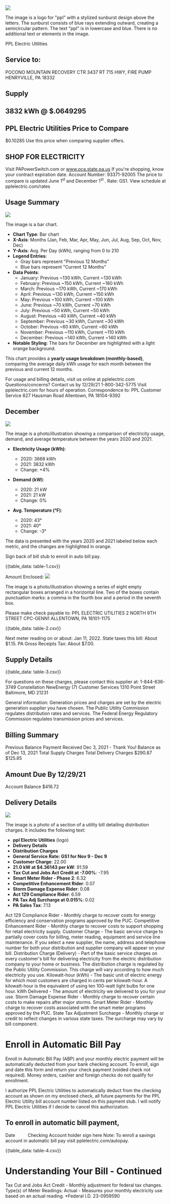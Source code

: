 ![](images/img-0.jpeg)

The image is a logo for "ppl" with a stylized sunburst design above the letters. The sunburst consists of blue rays extending outward, creating a semicircular pattern. The text "ppl" is in lowercase and blue. There is no additional text or elements in the image.

PPL Electric Utilities

## Service to:

POCONO MOUNTAIN RECOVERY CTR 3437 RT 715 HWY, FIRE PUMP HENRYVILLE, PA 18332

## Supply

## 3832 kWh @ $\$ .0649295$

## PPL Electric Utilities Price to Compare

$\$ 0.10285$ Use this price when comparing supplier offers.

## SHOP FOR ELECTRICITY

Visit PAPowerSwitch.com or www.oca.state.pa.us If you're shopping, know your contract expiration date. Account Number: 93371-92005
The price to compare is updated June $1^{\text {st }}$ and December $1^{\text {st }}$. Rate: GS1. View schedule at pplelectric.com/rates

## Usage Summary

![](images/img-1.jpeg)

The image is a bar chart.

- **Chart Type**: Bar chart
- **X-Axis**: Months (Jan, Feb, Mar, Apr, May, Jun, Jul, Aug, Sep, Oct, Nov, Dec)
- **Y-Axis**: Avg. Per Day (kWh), ranging from 0 to 210
- **Legend Entries**: 
  - Gray bars represent "Previous 12 Months"
  - Blue bars represent "Current 12 Months"
- **Data Points**:
  - January: Previous ~130 kWh, Current ~130 kWh
  - February: Previous ~150 kWh, Current ~180 kWh
  - March: Previous ~170 kWh, Current ~170 kWh
  - April: Previous ~130 kWh, Current ~150 kWh
  - May: Previous ~100 kWh, Current ~100 kWh
  - June: Previous ~70 kWh, Current ~70 kWh
  - July: Previous ~50 kWh, Current ~50 kWh
  - August: Previous ~40 kWh, Current ~40 kWh
  - September: Previous ~30 kWh, Current ~30 kWh
  - October: Previous ~60 kWh, Current ~60 kWh
  - November: Previous ~110 kWh, Current ~110 kWh
  - December: Previous ~140 kWh, Current ~140 kWh
- **Notable Styling**: The bars for December are highlighted with a light orange background.

This chart provides a **yearly usage breakdown (monthly-based)**, comparing the average daily kWh usage for each month between the previous and current 12 months.

For usage and billing details, visit us online at pplelectric.com
Questions/concerns? Contact us by 12/29/21
1-800-342-5775
Visit pplelectric.com for hours of operation.
Correspondence to:
PPL Customer Service
827 Hausman Road
Allentown, PA 18104-9392

## December

![](images/img-2.jpeg)

The image is a photo/illustration showing a comparison of electricity usage, demand, and average temperature between the years 2020 and 2021.

- **Electricity Usage (kWh)**:
  - 2020: 3668 kWh
  - 2021: 3832 kWh
  - Change: +4%

- **Demand (kW)**:
  - 2020: 21 kW
  - 2021: 21 kW
  - Change: 0%

- **Avg. Temperature (°F)**:
  - 2020: 43°
  - 2021: 40°
  - Change: -3°

The data is presented with the years 2020 and 2021 labeled below each metric, and the changes are highlighted in orange.


Sign back of bill stub to enroll in auto bill pay.

{{table_data: table-1.csv}}

Amount Enclosed:
![](images/img-3.jpeg)

The image is a photo/illustration showing a series of eight empty rectangular boxes arranged in a horizontal line. Two of the boxes contain punctuation marks: a comma in the fourth box and a period in the seventh box.

Please make check payable to: PPL ELECTRIC UTILITIES
2 NORTH 9TH STREET CPC-GENN1
ALLENTOWN, PA 18101-1175

{{table_data: table-2.csv}}

Next meter reading on or about: Jan 11, 2022.
State taxes this bill: About \$1.15. PA Gross Receipts Tax: About \$7.00.

## Supply Details

{{table_data: table-3.csv}}

For questions on these charges, please contact this supplier at:
1-844-636-3749
Constellation NewEnergy (7)
Customer Services
1310 Point Street
Baltimore, MD 21231

General information: Generation prices and charges are set by the electric generation supplier you have chosen. The Public Utility Commission regulates distribution rates and services. The Federal Energy Regulatory Commission regulates transmission prices and services.

## Billing Summary

Previous Balance
Payment Received Dec 3, 2021 - Thank You!
Balance as of Dec 13, 2021
Total Supply Charges
Total Delivery Charges
$290.87
\$125.85

## Amount Due By 12/29/21

Account Balance
\$416.72

## Delivery Details

![](images/img-4.jpeg)

The image is a photo of a section of a utility bill detailing distribution charges. It includes the following text:

- **ppl Electric Utilities** (logo)
- **Delivery Details**
- **Distribution Charges**
- **General Service Rate: GS1 for Nov 9 - Dec 9**
- **Customer Charge**: 22.00
- **21.0 kW at $4.36143 per kW**: 91.59
- **Tax Cut and Jobs Act Credit at -7.00%**: -7.95
- **Smart Meter Rider - Phase 2**: 6.32
- **Competitive Enhancement Rider**: 0.07
- **Storm Damage Expense Rider**: 0.08
- **Act 129 Compliance Rider**: 6.59
- **PA Tax Adj Surcharge at 0.015%**: 0.02
- **PA Sales Tax**: 7.13

Act 129 Compliance Rider - Monthly charge to recover costs for energy efficiency and conservation programs approved by the PUC.
Competitive Enhancement Rider - Monthly charge to recover costs to support shopping for retail electricity supply.
Customer Charge - The basic service charge to partially cover costs for billing, meter reading, equipment and service line maintenance. If you select a new supplier, the name, address and telephone number for both your distribution and supplier company will appear on your bill.
Distribution Charge (Delivery) - Part of the basic service charges on every customer's bill for delivering electricity from the electric distribution company to your home or business. The distribution charge is regulated by the Public Utility Commission. This charge will vary according to how much electricity you use.
Kilowatt-hour (kWh) - The basic unit of electric energy for which most customers are charged in cents per kilowatt-hour. A kilowatt-hour is the equivalent of using ten 100-watt light bulbs for one hour.
kWh Delivered - The amount of electricity we delivered to you for your use.
Storm Damage Expense Rider - Monthly charge to recover certain costs to make repairs after major storms.
Smart Meter Rider - Monthly charge to recover costs associated with the smart meter programs approved by the PUC.
State Tax Adjustment Surcharge - Monthly charge or credit to reflect changes in various state taxes. The surcharge may vary by bill component.

# Enroll in Automatic Bill Pay 

Enroll in Automatic Bill Pay (ABP) and your monthly electric payment will be automatically deducted from your bank checking account. To enroll, sign and date this form and return your check payment (voided check not required). Money orders, cashier and foreign checks do not qualify for enrollment.

I authorize PPL Electric Utilities to automatically deduct from the checking account as shown on my enclosed check, all future payments for the PPL Electric Utility bill account number listed on this payment stub. I will notify PPL Electric Utilities if I decide to cancel this authorization.

## To enroll in automatic bill payment,

Date $\qquad$
Checking Account holder sign here
Note: To enroll a savings account in automatic bill pay visit pplelectric.com/autopay.

{{table_data: table-4.csv}}

# Understanding Your Bill - Continued 

Tax Cut and Jobs Act Credit - Monthly adjustment for federal tax changes. Type(s) of Meter Readings:
Actual - Measures your monthly electricity use based on an actual reading.
*Federal I.D. 23-0959590
